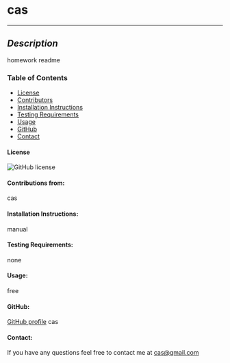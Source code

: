 
# cas
-----------------------------
## _Description_
homework readme

### Table of Contents
* [License](#License)
* [Contributors](#Contribution)
* [Installation Instructions](#Installation)
* [Testing Requirements](#Testing)
* [Usage](#Usage)
* [GitHub](#GitHub)
* [Contact](#Contact)

#### License
![GitHub license](https://img.shields.io/badge/license-MIT-blue.svg)

#### Contributions from:
cas 

#### Installation Instructions:
manual

#### Testing Requirements:
none

#### Usage: 
free

#### GitHub:
[GitHub profile](https://github.com/cas)
cas

#### Contact: 
If you have any questions feel free to contact me at
cas@gmail.com
